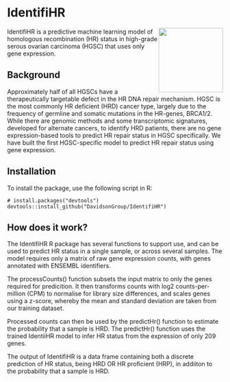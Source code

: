 # IdentifiHR                                                                
<img src="https://github.com/user-attachments/assets/4f46868c-df3b-4525-8fa7-e049dd74508c" width="150" height="150" align="right">
IdentifiHR is a predictive machine learning model of homologous recombination (HR) status in high-grade serous ovarian carcinoma (HGSC) that uses only gene expression.

## Background
Approximately half of all HGSCs have a therapeutically targetable defect in the HR DNA repair mechanism. HGSC is the most commonly HR deficient (HRD) cancer type, largely due to the frequency of germline and somatic mutations in the HR-genes, BRCA1/2. While there are genomic methods and some transcriptomic signatures, developed for alternate cancers, to identify HRD patients, there are no gene expression-based tools to predict HR repair status in HGSC specifically. We have built the first HGSC-specific model to predict HR repair status using gene expression.

## Installation 

To install the package, use the following script in R:

```
# install.packages("devtools")
devtools::install_github("DavidsonGroup/IdentifiHR")
```

## How does it work?

The IdentifiHR R package has several functions to support use, and can be used to predict HR status in a single sample, or across several samples. The model requires only a matrix of raw gene expression counts, with genes annotated with ENSEMBL identifiers.

The processCounts() function subsets the input matrix to only the genes required for predicition. It then transforms counts with log2 counts-per-million (CPM) to normalise for library size differences, and scales genes using a z-score, whereby the mean and standard deviation are taken from our training dataset.

Processed counts can then be used by the predictHr() function to estimate the probability that a sample is HRD. The predictHr() function uses the trained IdentiiHR model to infer HR status from the expression of only 209 genes.

The output of IdentifiHR is a data frame containing both a discrete prediction of HR status, being HRD OR HR proficient (HRP), in addiiton to the probability that a sample is HRD.

